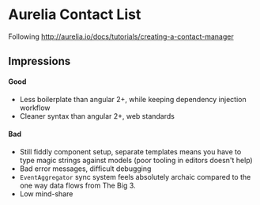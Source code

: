 # Aurelia Contact List

Following http://aurelia.io/docs/tutorials/creating-a-contact-manager

## Impressions

#### Good

* Less boilerplate than angular 2+, while keeping dependency injection workflow
* Cleaner syntax than angular 2+, web standards

#### Bad

* Still fiddly component setup, separate templates means you have to type magic strings against models (poor tooling in editors doesn't help)
* Bad error messages, difficult debugging
* `EventAggregator` sync system feels absolutely archaic compared to the one way data flows from The Big 3.
* Low mind-share
